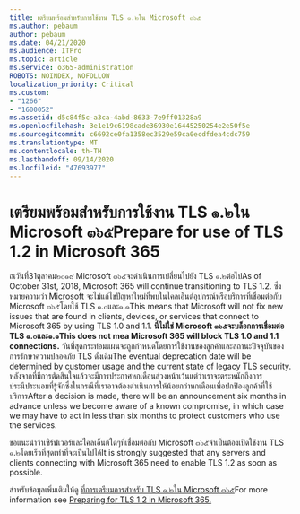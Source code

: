 ```yaml
---
title: เตรียมพร้อมสำหรับการใช้งาน TLS ๑.๒ใน Microsoft ๓๖๕
ms.author: pebaum
author: pebaum
ms.date: 04/21/2020
ms.audience: ITPro
ms.topic: article
ms.service: o365-administration
ROBOTS: NOINDEX, NOFOLLOW
localization_priority: Critical
ms.custom:
- "1266"
- "1600052"
ms.assetid: d5c84f5c-a3ca-4abd-8633-7e9ff01328a9
ms.openlocfilehash: 3e1e19c6198cade36930e16445250254e2e50f5e
ms.sourcegitcommit: c6692ce0fa1358ec3529e59ca0ecdfdea4cdc759
ms.translationtype: MT
ms.contentlocale: th-TH
ms.lasthandoff: 09/14/2020
ms.locfileid: "47693977"
---
```

# <a name="prepare-for-use-of-tls-12-in-microsoft-365"></a><span data-ttu-id="37229-102">เตรียมพร้อมสำหรับการใช้งาน TLS ๑.๒ใน Microsoft ๓๖๕</span><span class="sxs-lookup"><span data-stu-id="37229-102">Prepare for use of TLS 1.2 in Microsoft 365</span></span>

<span data-ttu-id="37229-103">ณวันที่31ตุลาคม๒๐๑๘ Microsoft ๓๖๕จะดำเนินการเปลี่ยนไปยัง TLS ๑.๒ต่อไป</span><span class="sxs-lookup"><span data-stu-id="37229-103">As of October 31st, 2018, Microsoft 365 will continue transitioning to TLS 1.2.</span></span> <span data-ttu-id="37229-104">ซึ่งหมายความว่า Microsoft จะไม่แก้ไขปัญหาใหม่ที่พบในไคลเอ็นต์อุปกรณ์หรือบริการที่เชื่อมต่อกับ Microsoft ๓๖๕โดยใช้ TLS ๑.๐และ๑.๑</span><span class="sxs-lookup"><span data-stu-id="37229-104">This means that Microsoft will not fix new issues that are found in clients, devices, or services that connect to Microsoft 365 by using TLS 1.0 and 1.1.</span></span> <span data-ttu-id="37229-105">**นี่ไม่ใช่ Microsoft ๓๖๕จะบล็อกการเชื่อมต่อ TLS ๑.๐และ๑.๑**</span><span class="sxs-lookup"><span data-stu-id="37229-105">**This does not mea Microsoft 365 will block TLS 1.0 and 1.1 connections.**</span></span> <span data-ttu-id="37229-106">วันที่สุดกระท่อมแผนจะถูกกำหนดโดยการใช้งานของลูกค้าและสถานะปัจจุบันของการรักษาความปลอดภัย TLS ดั้งเดิม</span><span class="sxs-lookup"><span data-stu-id="37229-106">The eventual deprecation date will be determined by customer usage and the current state of legacy TLS security.</span></span> <span data-ttu-id="37229-107">หลังจากที่มีการตัดสินใจแล้วจะมีการประกาศหกเดือนล่วงหน้าเว้นแต่ว่าเราจะตระหนักถึงการประนีประนอมที่รู้จักซึ่งในกรณีที่เราอาจต้องดำเนินการให้น้อยกว่าหกเดือนเพื่อปกป้องลูกค้าที่ใช้บริการ</span><span class="sxs-lookup"><span data-stu-id="37229-107">After a decision is made, there will be an announcement six months in advance unless we become aware of a known compromise, in which case we may have to act in less than six months to protect customers who use the services.</span></span>
  
<span data-ttu-id="37229-108">ขอแนะนำว่าเซิร์ฟเวอร์และไคลเอ็นต์ใดๆที่เชื่อมต่อกับ Microsoft ๓๖๕จำเป็นต้องเปิดใช้งาน TLS ๑.๒โดยเร็วที่สุดเท่าที่จะเป็นไปได้</span><span class="sxs-lookup"><span data-stu-id="37229-108">It is strongly suggested that any servers and clients connecting with Microsoft 365 need to enable TLS 1.2 as soon as possible.</span></span>
  
<span data-ttu-id="37229-109">สำหรับข้อมูลเพิ่มเติมให้ดู [ที่การเตรียมการสำหรับ TLS ๑.๒ใน Microsoft ๓๖๕](https://support.microsoft.com/help/4057306/preparing-for-tls-1-2-in-office-365)</span><span class="sxs-lookup"><span data-stu-id="37229-109">For more information see [Preparing for TLS 1.2 in Microsoft 365.](https://support.microsoft.com/help/4057306/preparing-for-tls-1-2-in-office-365)</span></span>
  